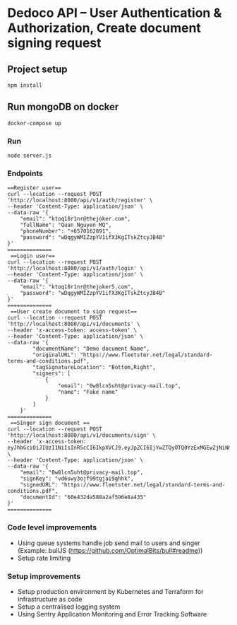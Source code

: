 # Dedoco API – User Authentication & Authorization, Create document signing request

## Project setup
```
npm install
```

## Run mongoDB on docker
```
docker-compose up
```

### Run
```
node server.js
```

### Endpoints
```
==Register user==
curl --location --request POST 'http://localhost:8080/api/v1/auth/register' \
--header 'Content-Type: application/json' \
--data-raw '{
    "email": "ktoq18r1nr@thejoker.com",
    "fullName": "Quan Nguyen MQ",
    "phoneNumber": "+6570162891",
    "password": "wDqgyWMIZzpYV1ifX3KgITskZtcyJB4B"
}'
==============
 ==Login user==
curl --location --request POST 'http://localhost:8080/api/v1/auth/login' \
--header 'Content-Type: application/json' \
--data-raw '{
    "email": "ktoq18r1nr@thejoker5.com",
    "password": "wDqgyWMIZzpYV1ifX3KgITskZtcyJB4B"
}'
==============
 ==User create document to sign request==
curl --location --request POST 'http://localhost:8080/api/v1/documents' \
--header 'x-access-token: access-token' \
--header 'Content-Type: application/json' \
--data-raw '{
        "documentName": "Demo document Name",
        "originalURL": "https://www.fleetster.net/legal/standard-terms-and-conditions.pdf",
        "tagSignatureLocation": "Bottom,Right",
        "signers": [
            {
                "email": "0w8lcn5uht@privacy-mail.top",
                "name": "Fake name"
            }
        ]
    }'
==============
 ==Singer sign document ==
curl --location --request POST 'http://localhost:8080/api/v1/documents/sign' \
--header 'x-access-token: eyJhbGciOiJIUzI1NiIsInR5cCI6IkpXVCJ9.eyJpZCI6IjYwZTQyOTQ0YzExMGEwZjNiNmZjNTczYyIsImlhdCI6MTYyNTU2NTUxNCwiZXhwIjoxNjI1NjUxOTE0fQ.t3srMxEz61CVgFs2vsx_5_N3ukPnkbuW997GZMNLS5M' \
--header 'Content-Type: application/json' \
--data-raw '{
    "email": "0w8lcn5uht@privacy-mail.top",
    "signKey": "vd6swy3ojf99tgjai9ghhk",
    "signedURL": "https://www.fleetster.net/legal/standard-terms-and-conditions.pdf",
    "documentId": "60e432da588a2af596e8a435"
}'
==============

```

### Code level improvements
- Using queue systems handle job send mail to users and singer (Example: bullJS (https://github.com/OptimalBits/bull#readme))
- Setup rate limiting
### Setup improvements

- Setup production environment by Kubernetes and Terraform for infrastructure as code
- Setup a centralised logging system
- Using Sentry Application Monitoring and Error Tracking Software

